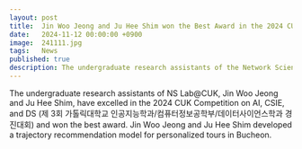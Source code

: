 ```yaml
---
layout: post
title:  Jin Woo Jeong and Ju Hee Shim won the Best Award in the 2024 CUK Competition on AI, CSIE, and DS
date:   2024-11-12 00:00:00 +0900
image:  241111.jpg
tags:   News
published: true
description: The undergraduate research assistants of the Network Science Lab at the Catholic University of Korea distinguished themselves in the 2024 CUK Competition on AI, CSIE, and DS (제 3회 가톨릭대학교 인공지능학과/컴퓨터정보공학부/데이터사이언스학과 경진대회), securing the Best Award.
---
```


The undergraduate research assistants of NS Lab@CUK, Jin Woo Jeong and Ju Hee Shim, have excelled in the 2024 CUK Competition on AI, CSIE, and DS (제 3회 가톨릭대학교 인공지능학과/컴퓨터정보공학부/데이터사이언스학과 경진대회) and won the best award. 
Jin Woo Jeong and Ju Hee Shim developed a trajectory recommendation model for personalized tours in Bucheon.
